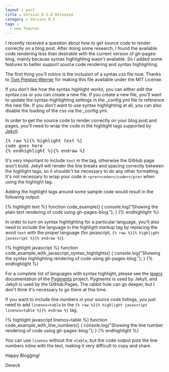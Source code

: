 ```yaml
---
layout : post
title : Version 0.3.0 Released
category : Version 0.3
tags :
  - new feaures
---
```


I recently received a question about how to get source code to render correctly on a blog post. After doing some research, I found the available code rendering less than desirable with the current version of gh-pages-blog, mainly because syntax highlighting wasn't available. So I added some features to better support source code rendering and syntax highlighting.

The first thing you'll notice is the inclusion of a syntax.css file now. Thanks to [Tom Preston-Werner](https://github.com/mojombo/jekyll) for making this file available under the MIT License.

If you don't like how the syntax highlight works, you can either edit the syntax.css or you can create a new file. If you create a new file, you'll want to update the syntax-highlighting settings in the \_config.yml file to reference the new file. If you don't want to use syntax highlighting at all, you can also disable the loading of the css via the \_config.yml.

In order to get the source code to render correctly on your blog post and pages, you'll need to wrap the code in the highlight tags supported by [Jekyll](http://jekyllrb.com).

<pre>{% raw %}{% highlight text %}
code goes here
{% endhighlight %}{% endraw %}</pre>


It's very important to include `text` in the tag, otherwise the GitHub page won't build. Jekyll will render the line breaks and spacing correctly between the highlight tags, so it shouldn't be necessary to do any other formatting. It's not necessary to wrap your code in `<pre><code></code></pre>` when using the highlight tag.

Adding the highlight tags around some sample code would result in the following output:

{% highlight text %}
function code_example() {
  console.log("Showing the plain text rendering of code using gh-pages-blog.");
}
{% endhighlight %}


In order to turn on syntax highlighting for a particular language, you'll also need to include the language in the highlight markup tag by replacing the word `text` with the proper language (for javascript, `{% raw %}{% highlight javascript %}{% endraw %}`).

{% highlight javascript %}
function code_example_with_javascript_syntax_highlights() {
  console.log("Showing the syntax highlighting rendering of code using gh-pages-blog.");
}
{% endhighlight %}


For a complete list of languages with syntax highlight, please see the [lexers](http://pygments.org/docs/lexers/) documentation of the [Pygments](http://pygments.org/) project. Pygments is used by Jekyll, and Jekyll is used by the GitHub:Pages. The rabbit hole can go deeper, but I don't think it's necessary to go there at this time.

If you want to include line numbers in your source code listings, you just need to add `linenos=table` to the `{% raw %}{% highlight javascript linenos=table %}{% endraw %}` tag.

{% highlight javascript linenos=table %}
function code_example_with_line_numbers() {
  console.log("Showing the line number rendering of code using gh-pages-blog.");
}
{% endhighlight %}


You can use `linenos` without the `=table`, but the code output puts the line numbers inline with the text, making it very difficult to copy and share.

Happy Blogging!

Dereck
